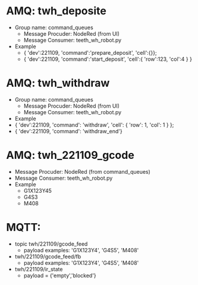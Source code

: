 # AMQ: twh_deposite
- Group name: command_queues
    - Message Procuder: NodeRed (from UI)
    - Message Consumer: teeth_wh_robot.py
- Example
  - { 'dev':221109, 'command':'prepare_deposit', 'cell':{}};
  - { 'dev':221109, 'command':'start_deposit', 'cell':{ 'row':123, 'col':4 } }

# AMQ: twh_withdraw
- Group name: command_queues
    - Message Procuder: NodeRed (from UI)
    - Message Consumer: teeth_wh_robot.py
- Example
 - { 'dev':221109, 'command': 'withdraw', 'cell': { 'row': 1, 'col': 1 } };
 - { 'dev':221109, 'command': 'withdraw_end'}

# AMQ: twh_221109_gcode
- Message Procuder: NodeRed (from command_queues)
- Message Consumer: teeth_wh_robot.py
- Example
  - G1X123Y45
  - G4S3
  - M408
 
# MQTT: 
- topic twh/221109/gcode_feed
  - payload examples: 'G1X123Y4', 'G4S5', 'M408' 
- twh/221109/gcode_feed/fb
  - payload examples: 'G1X123Y4', 'G4S5', 'M408' 
- twh/221109/ir_state
  - payload = {'empty','blocked'}

